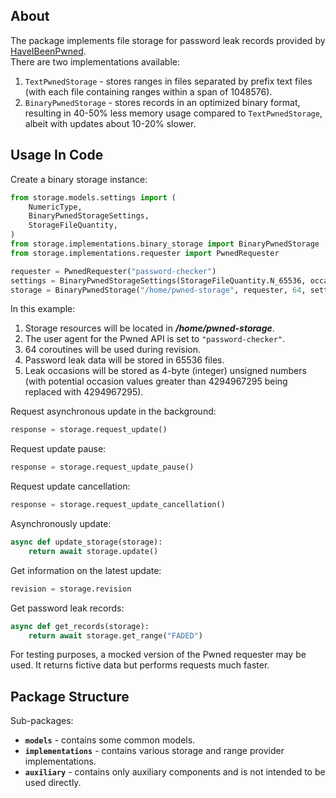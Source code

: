 ## About

The package implements file storage for password leak records provided by [HaveIBeenPwned](https://haveibeenpwned.com/).  
There are two implementations available:

1. `TextPwnedStorage` - stores ranges in files separated by prefix text files (with each file containing ranges within a span of 1048576).
2. `BinaryPwnedStorage` - stores records in an optimized binary format, resulting in 40-50% less memory usage compared to `TextPwnedStorage`, albeit with updates about 10-20% slower.


## Usage In Code

Create a binary storage instance:

```python
from storage.models.settings import (
    NumericType,
    BinaryPwnedStorageSettings,
    StorageFileQuantity,
)
from storage.implementations.binary_storage import BinaryPwnedStorage
from storage.implementations.requester import PwnedRequester

requester = PwnedRequester("password-checker")
settings = BinaryPwnedStorageSettings(StorageFileQuantity.N_65536, occasion_numeric_type=NumericType.INTEGER)
storage = BinaryPwnedStorage("/home/pwned-storage", requester, 64, settings=settings)
```

In this example:
1. Storage resources will be located in ***/home/pwned-storage***.
2. The user agent for the Pwned API is set to `"password-checker"`.
3. 64 coroutines will be used during revision.
4. Password leak data will be stored in 65536 files.
5. Leak occasions will be stored as 4-byte (integer) unsigned numbers (with potential occasion values greater than 4294967295 being replaced with 4294967295).

Request asynchronous update in the background:

```python
response = storage.request_update()
```

Request update pause:

```python
response = storage.request_update_pause()
```

Request update cancellation:

```python
response = storage.request_update_cancellation()
```

Asynchronously update:

```python
async def update_storage(storage):
    return await storage.update()
```

Get information on the latest update:

```python
revision = storage.revision
```

Get password leak records:

```python
async def get_records(storage):
    return await storage.get_range("FADED")
```

For testing purposes, a mocked version of the Pwned requester may be used. It returns fictive data but performs requests much faster.


## Package Structure

Sub-packages:
- **`models`** - contains some common models.
- **`implementations`** - contains various storage and range provider implementations.
- **`auxiliary`** - contains only auxiliary components and is not intended to be used directly.
